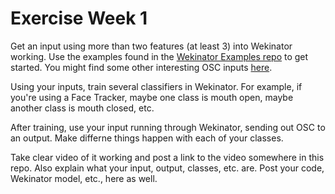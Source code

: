 # Exercise Week 1
Get an input using more than two features (at least 3) into Wekinator working. Use the examples found in the [Wekinator Examples repo](https://github.com/artintelclass/wekinator_examples) to get started. You might find some other interesting OSC inputs [here](https://github.com/artintelclass/ml4a-ofx/tree/master/osc-modules).

Using your inputs, train several classifiers in Wekinator. For example, if you're using a Face Tracker, maybe one class is mouth open, maybe another class is mouth closed, etc.

After training, use your input running through Wekinator, sending out OSC to an output. Make differne things happen with each of your classes.

Take clear video of it working and post a link to the video somewhere in this repo. Also explain what your input, output, classes, etc. are. Post your code, Wekinator model, etc., here as well.
